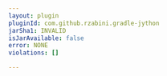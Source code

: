 ```yaml
---
layout: plugin
pluginId: com.github.rzabini.gradle-jython
jarSha1: INVALID
isJarAvailable: false
error: NONE
violations: []

---
```

